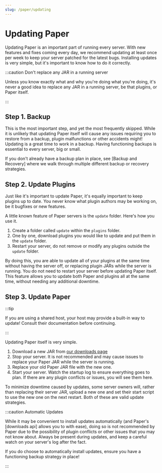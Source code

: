 ```yaml
---
slug: /paper/updating
---
```


# Updating Paper

Updating Paper is an important part of running every server. With new features and fixes coming
every day, we recommend updating at least once per week to keep your server patched for the latest
bugs. Installing updates is very simple, but it's important to know how to do it correctly.

:::caution Don't replace any JAR in a running server

Unless you know exactly what and why you're doing what you're doing, it's never a good idea to
replace any JAR in a running server, be that plugins, or Paper itself.

:::

## Step 1. Backup

This is the most important step, and yet the most frequently skipped. While it is unlikely that
updating Paper itself will cause any issues requiring you to restore from a backup, plugin
malfunctions or other accidents might! Updating is a great time to work in a backup. Having
functioning backups is essential to every server, big or small.

If you don't already have a backup plan in place, see [Backup and Recovery] where we walk through
multiple different backup or recovery strategies.

## Step 2. Update Plugins

Just like it's important to update Paper, it's equally important to keep plugins up to date. You
never know what plugin authors may be working on, be it bugfixes or new features.

A little known feature of Paper servers is the `update` folder. Here's how you use it.

1. Create a folder called `update` within the `plugins` folder.
2. One by one, download plugins you would like to update and put them in the `update` folder.
3. Restart your server, do not remove or modify any plugins outside the `update` folder.

By doing this, you are able to update all of your plugins at the same time without having the server
off, or replacing plugin JARs while the server is running. You do not need to restart your server
before updating Paper itself. This feature allows you to update both Paper and plugins all at the
same time, without needing any additional downtime.

## Step 3. Update Paper

:::tip

If you are using a shared host, your host may provide a built-in way to update! Consult their
documentation before continuing.

:::

Updating Paper itself is very simple.

1. Download a new JAR from [our downloads page](https://papermc.io/downloads)
2. Stop your server. It is not recommended and may cause issues to replace your Paper JAR while the
   server is running.
3. Replace your old Paper JAR file with the new one.
4. Start your server. Watch the startup log to ensure everything goes to plan. If there are any
   plugin conflicts or issues, you will see them here.

To minimize downtime caused by updates, some server owners will, rather than replacing their server
JAR, upload a new one and set their start script to use the new one on the next restart. Both of
these are valid update strategies.

:::caution Automatic Updates

While it may be convenient to install updates automatically (and Paper's [downloads api] allows you
to with ease), doing so is not recommended by Paper due to the possibility of plugin conflicts or
other issues that you may not know about. Always be present during updates, and keep a careful watch
on your server's log after the fact.

If you do choose to automatically install updates, ensure you have a functioning backup strategy in
place!

:::
